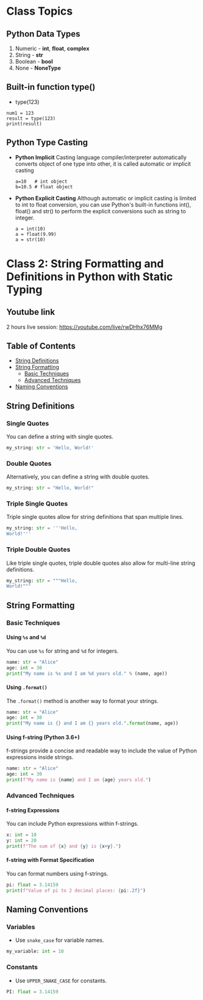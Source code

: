 # Class Topics

## Python Data Types
1. Numeric - **int**, **float**, **complex**
2. String - **str**
3. Boolean - **bool**
4. None - **NoneType**

## Built-in function type()
- type(123)
```
num1 = 123
result = type(123) 
print(result)
```

## Python Type Casting

- **Python Implicit** Casting
  language compiler/interpreter automatically converts object of one type into other, it is called automatic or implicit casting
  ``` 
  a=10   # int object 
  b=10.5 # float object
  ```

- **Python Explicit Casting**
Although automatic or implicit casting is limited to int to float conversion, you can use Python's built-in functions int(), float() and str() to perform the explicit conversions such as string to integer.
    ```
    a = int(10)
    a = float(9.99)
    a = str(10)
    ```

# Class 2: String Formatting and Definitions in Python with Static Typing

## Youtube link 
2 hours live session: https://youtube.com/live/rwDHhx76MMg
## Table of Contents

- [String Definitions](#string-definitions)
- [String Formatting](#string-formatting)
  - [Basic Techniques](#basic-techniques)
  - [Advanced Techniques](#advanced-techniques)
- [Naming Conventions](#naming-conventions)

## String Definitions

### Single Quotes

You can define a string with single quotes.

```python
my_string: str = 'Hello, World!'
```

### Double Quotes

Alternatively, you can define a string with double quotes.

```python
my_string: str = "Hello, World!"
```

### Triple Single Quotes

Triple single quotes allow for string definitions that span multiple lines.

```python
my_string: str = '''Hello,
World!'''
```

### Triple Double Quotes

Like triple single quotes, triple double quotes also allow for multi-line string definitions.

```python
my_string: str = """Hello,
World!"""
```

## String Formatting

### Basic Techniques

#### Using `%s` and `%d`

You can use `%s` for string and `%d` for integers.

```python
name: str = "Alice"
age: int = 30
print("My name is %s and I am %d years old." % (name, age))
```

#### Using `.format()`

The `.format()` method is another way to format your strings.

```python
name: str = "Alice"
age: int = 30
print("My name is {} and I am {} years old.".format(name, age))
```

#### Using f-string (Python 3.6+)

f-strings provide a concise and readable way to include the value of Python expressions inside strings.

```python
name: str = "Alice"
age: int = 30
print(f"My name is {name} and I am {age} years old.")
```

### Advanced Techniques

#### f-string Expressions

You can include Python expressions within f-strings.

```python
x: int = 10
y: int = 20
print(f"The sum of {x} and {y} is {x+y}.")
```

#### f-string with Format Specification

You can format numbers using f-strings.

```python
pi: float = 3.14159
print(f"Value of pi to 2 decimal places: {pi:.2f}")
```

## Naming Conventions

### Variables

- Use `snake_case` for variable names.
  
```python
my_variable: int = 10
```

### Constants

- Use `UPPER_SNAKE_CASE` for constants.

```python
PI: float = 3.14159
```

